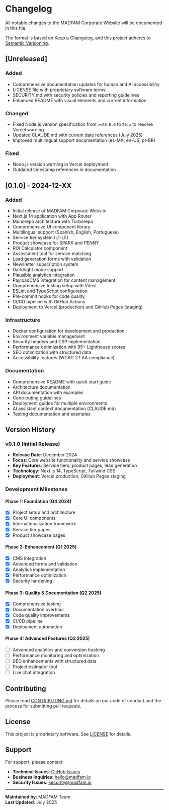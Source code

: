 # Changelog

All notable changes to the MADFAM Corporate Website will be documented in this file.

The format is based on [Keep a Changelog](https://keepachangelog.com/en/1.0.0/),
and this project adheres to [Semantic Versioning](https://semver.org/spec/v2.0.0.html).

## [Unreleased]

### Added

- Comprehensive documentation updates for human and AI accessibility
- LICENSE file with proprietary software terms
- SECURITY.md with security policies and reporting guidelines
- Enhanced README with visual elements and current information

### Changed

- Fixed Node.js version specification from `>=20.0.0` to `20.x` to resolve Vercel warning
- Updated CLAUDE.md with current date references (July 2025)
- Improved multilingual support documentation (es-MX, en-US, pt-BR)

### Fixed

- Node.js version warning in Vercel deployment
- Outdated timestamp references in documentation

## [0.1.0] - 2024-12-XX

### Added

- Initial release of MADFAM Corporate Website
- Next.js 14 application with App Router
- Monorepo architecture with Turborepo
- Comprehensive UI component library
- Multilingual support (Spanish, English, Portuguese)
- Service tier system (L1-L5)
- Product showcase for SPARK and PENNY
- ROI Calculator component
- Assessment tool for service matching
- Lead generation forms with validation
- Newsletter subscription system
- Dark/light mode support
- Plausible analytics integration
- PayloadCMS integration for content management
- Comprehensive testing setup with Vitest
- ESLint and TypeScript configuration
- Pre-commit hooks for code quality
- CI/CD pipeline with GitHub Actions
- Deployment to Vercel (production) and GitHub Pages (staging)

### Infrastructure

- Docker configuration for development and production
- Environment variable management
- Security headers and CSP implementation
- Performance optimization with 95+ Lighthouse scores
- SEO optimization with structured data
- Accessibility features (WCAG 2.1 AA compliance)

### Documentation

- Comprehensive README with quick start guide
- Architecture documentation
- API documentation with examples
- Contributing guidelines
- Deployment guides for multiple environments
- AI assistant context documentation (CLAUDE.md)
- Testing documentation and examples

## Version History

### v0.1.0 (Initial Release)

- **Release Date**: December 2024
- **Focus**: Core website functionality and service showcase
- **Key Features**: Service tiers, product pages, lead generation
- **Technology**: Next.js 14, TypeScript, Tailwind CSS
- **Deployment**: Vercel production, GitHub Pages staging

### Development Milestones

#### Phase 1: Foundation (Q4 2024)

- [x] Project setup and architecture
- [x] Core UI components
- [x] Internationalization framework
- [x] Service tier pages
- [x] Product showcase pages

#### Phase 2: Enhancement (Q1 2025)

- [x] CMS integration
- [x] Advanced forms and validation
- [x] Analytics implementation
- [x] Performance optimization
- [x] Security hardening

#### Phase 3: Quality & Documentation (Q2 2025)

- [x] Comprehensive testing
- [x] Documentation overhaul
- [x] Code quality improvements
- [x] CI/CD pipeline
- [x] Deployment automation

#### Phase 4: Advanced Features (Q3 2025)

- [ ] Advanced analytics and conversion tracking
- [ ] Performance monitoring and optimization
- [ ] SEO enhancements with structured data
- [ ] Project estimator tool
- [ ] Live chat integration

## Contributing

Please read [CONTRIBUTING.md](./docs/CONTRIBUTING.md) for details on our code of conduct and the process for submitting pull requests.

## License

This project is proprietary software. See [LICENSE](./LICENSE) for details.

## Support

For support, please contact:

- **Technical Issues**: [GitHub Issues](https://github.com/madfam-io/biz-site/issues)
- **Business Inquiries**: hello@madfam.io
- **Security Issues**: security@madfam.io

---

**Maintained by**: MADFAM Team  
**Last Updated**: July 2025
